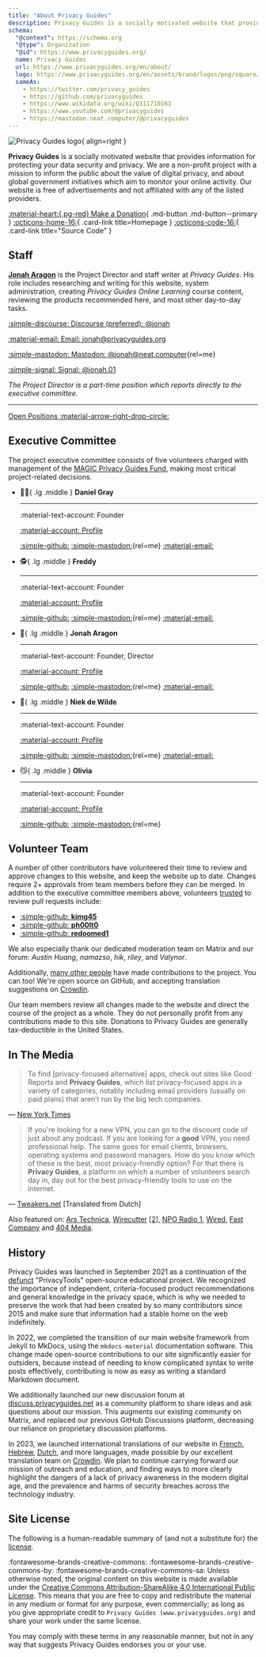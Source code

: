 ```yaml
---
title: "About Privacy Guides"
description: Privacy Guides is a socially motivated website that provides information for protecting your data security and privacy.
schema:
  "@context": https://schema.org
  "@type": Organization
  "@id": https://www.privacyguides.org/
  name: Privacy Guides
  url: https://www.privacyguides.org/en/about/
  logo: https://www.privacyguides.org/en/assets/brand/logos/png/square/pg-yellow.png
  sameAs:
    - https://twitter.com/privacy_guides
    - https://github.com/privacyguides
    - https://www.wikidata.org/wiki/Q111710163
    - https://www.youtube.com/@privacyguides
    - https://mastodon.neat.computer/@privacyguides
---
```

![Privacy Guides logo](assets/brand/logos/png/square/pg-yellow.png){ align=right }

**Privacy Guides** is a socially motivated website that provides information for protecting your data security and privacy. We are a non-profit project with a mission to inform the public about the value of digital privacy, and about global government initiatives which aim to monitor your online activity. Our website is free of advertisements and not affiliated with any of the listed providers.

[:material-heart:{.pg-red} Make a Donation](about/donate.md){ .md-button .md-button--primary }
[:octicons-home-16:](https://www.privacyguides.org){ .card-link title=Homepage }
[:octicons-code-16:](https://github.com/privacyguides/privacyguides.org){ .card-link title="Source Code" }

## Staff

[**Jonah Aragon**](https://www.jonaharagon.com) is the Project Director and staff writer at *Privacy Guides*. His role includes researching and writing for this website, system administration, creating *Privacy Guides Online Learning* course content, reviewing the products recommended here, and most other day-to-day tasks.

<div class="grid" markdown>

[:simple-discourse: Discourse (preferred): @jonah](https://discuss.privacyguides.net/u/jonah)

[:material-email: Email: jonah@privacyguides.org](mailto:jonah@privacyguides.org)

[:simple-mastodon: Mastodon: @jonah@neat.computer](https://mastodon.neat.computer/@jonah "@jonah@neat.computer"){rel=me}

[:simple-signal: Signal: @jonah.01](https://signal.me/#eu/dDtlmTPv09utyEJPwCHq8UYs-AVOPlys8weinr7alfdylK5G-LNIX7GasDNJdV6y)

</div>

*The Project Director is a part-time position which reports directly to the executive committee.*

---

[Open Positions :material-arrow-right-drop-circle:](about/jobs.md)

## Executive Committee
<!-- markdownlint-disable MD030 -->

The project executive committee consists of five volunteers charged with management of the [MAGIC Privacy Guides Fund](https://magicgrants.org/funds/privacy_guides), making most critical project-related decisions.

<div class="grid cards" markdown>

-   :polar_bear:{ .lg .middle } **Daniel Gray**

    ---

    :material-text-account: Founder

    [:material-account: Profile](https://discuss.privacyguides.net/u/dngray)

    [:simple-github:](<https://github.com/dngray> "GitHub")
    [:simple-mastodon:](https://mastodon.social/@dngray "@dngray@mastodon.social"){rel=me}
    [:material-email:](mailto:dngray@privacyguides.org "Email")

-   :detective:{ .lg .middle } **Freddy**

    ---

    :material-text-account: Founder

    [:material-account: Profile](https://discuss.privacyguides.net/u/freddy)

    [:simple-github:](https://github.com/freddy-m "GitHub")
    [:simple-mastodon:](https://social.lol/@freddy "@freddy@social.lol"){rel=me}
    [:material-email:](mailto:freddy@privacyguides.org "Email")

-   :robot:{ .lg .middle } **Jonah Aragon**

    ---

    :material-text-account: Founder, Director

    [:material-account: Profile](https://discuss.privacyguides.net/u/jonah)

    [:simple-github:](https://github.com/jonaharagon "GitHub")
    [:simple-mastodon:](https://mastodon.neat.computer/@jonah "@jonah@neat.computer"){rel=me}
    [:material-email:](mailto:jonah@privacyguides.org "Email")

-   :cactus:{ .lg .middle } **Niek de Wilde**

    ---

    :material-text-account: Founder

    [:material-account: Profile](https://discuss.privacyguides.net/u/Niek-de-Wilde)

    [:simple-github:](https://github.com/blacklight447 "GitHub")
    [:simple-mastodon:](https://mastodon.social/@blacklight447 "@blacklight447@mastodon.social"){rel=me}
    [:material-email:](mailto:niekdewilde@privacyguides.org "Email")

-   :smirk_cat:{ .lg .middle } **Olivia**

    ---

    :material-text-account: Founder

    [:material-account: Profile](https://discuss.privacyguides.net/u/olivia)

    [:simple-github:](https://github.com/hook9 "GitHub")
    [:simple-mastodon:](https://mastodon.neat.computer/@oliviablob "@oliviablob@neat.computer"){rel=me}

</div>

## Volunteer Team

A number of other contributors have volunteered their time to review and approve changes to this website, and keep the website up to date. Changes require 2+ approvals from team members before they can be merged. In addition to the executive committee members above, volunteers [trusted](https://github.com/orgs/privacyguides/people) to review pull requests include:

<div class="grid cards" markdown>

- [:simple-github: **kimg45**](https://github.com/kimg45)
- [:simple-github: **ph00lt0**](https://github.com/ph00lt0)
- [:simple-github: **redoomed1**](https://github.com/redoomed1)

</div>

We also especially thank our dedicated moderation team on Matrix and our forum: *Austin Huang*, *namazso*, *hik*, *riley*, and *Valynor*.

Additionally, [many other people](about/contributors.md) have made contributions to the project. You can too! We're open source on GitHub, and accepting translation suggestions on [Crowdin](https://crowdin.com/project/privacyguides).

Our team members review all changes made to the website and direct the course of the project as a whole. They do not personally profit from any contributions made to this site. Donations to Privacy Guides are generally tax-deductible in the United States.

## In The Media

> To find [privacy-focused alternative] apps, check out sites like Good Reports and **Privacy Guides**, which list privacy-focused apps in a variety of categories, notably including email providers (usually on paid plans) that aren’t run by the big tech companies.

— [New York Times](https://nytimes.com/wirecutter/guides/online-security-social-media-privacy)

> If you're looking for a new VPN, you can go to the discount code of just about any podcast. If you are looking for a **good** VPN, you need professional help. The same goes for email clients, browsers, operating systems and password managers. How do you know which of these is the best, most privacy-friendly option? For that there is **Privacy Guides**, a platform on which a number of volunteers search day in, day out for the best privacy-friendly tools to use on the internet.

— [Tweakers.net](https://tweakers.net/reviews/10568/op-zoek-naar-privacyvriendelijke-tools-niek-de-wilde-van-privacy-guides.html) [Translated from Dutch]

Also featured on: [Ars Technica](https://arstechnica.com/gadgets/2022/02/is-firefox-ok), [Wirecutter](https://nytimes.com/wirecutter/guides/practical-guide-to-securing-windows-pc) [[2](https://nytimes.com/wirecutter/guides/practical-guide-to-securing-your-mac)], [NPO Radio 1](https://nporadio1.nl/nieuws/binnenland/8eaff3a2-8b29-4f63-9b74-36d2b28b1fe1/ooit-online-eens-wat-doms-geplaatst-ga-jezelf-eens-googlen-en-kijk-dan-wat-je-tegenkomt), [Wired](https://wired.com/story/firefox-mozilla-2022), [Fast Company](https://fastcompany.com/91167564/mozilla-wants-you-to-love-firefox-again) and [404 Media](https://404media.co/privacy-service-optery-faces-backlash-after-plan-to-send-openai-user-data).

## History

Privacy Guides was launched in September 2021 as a continuation of the [defunct](about/privacytools.md) "PrivacyTools" open-source educational project. We recognized the importance of independent, criteria-focused product recommendations and general knowledge in the privacy space, which is why we needed to preserve the work that had been created by so many contributors since 2015 and make sure that information had a stable home on the web indefinitely.

In 2022, we completed the transition of our main website framework from Jekyll to MkDocs, using the `mkdocs-material` documentation software. This change made open-source contributions to our site significantly easier for outsiders, because instead of needing to know complicated syntax to write posts effectively, contributing is now as easy as writing a standard Markdown document.

We additionally launched our new discussion forum at [discuss.privacyguides.net](https://discuss.privacyguides.net) as a community platform to share ideas and ask questions about our mission. This augments our existing community on Matrix, and replaced our previous GitHub Discussions platform, decreasing our reliance on proprietary discussion platforms.

In 2023, we launched international translations of our website in [French](https://www.privacyguides.org/fr/), [Hebrew](https://www.privacyguides.org/he/), [Dutch](https://www.privacyguides.org/nl/), and more languages, made possible by our excellent translation team on [Crowdin](https://crowdin.com/project/privacyguides). We plan to continue carrying forward our mission of outreach and education, and finding ways to more clearly highlight the dangers of a lack of privacy awareness in the modern digital age, and the prevalence and harms of security breaches across the technology industry.

## Site License

<div class="admonition danger" markdown>

The following is a human-readable summary of (and not a substitute for) the [license](https://github.com/privacyguides/privacyguides.org/blob/main/README.md#license).

</div>

:fontawesome-brands-creative-commons: :fontawesome-brands-creative-commons-by: :fontawesome-brands-creative-commons-sa: Unless otherwise noted, the original content on this website is made available under the [Creative Commons Attribution-ShareAlike 4.0 International Public License](https://github.com/privacyguides/privacyguides.org/blob/main/LICENSE). This means that you are free to copy and redistribute the material in any medium or format for any purpose, even commercially; as long as you give appropriate credit to `Privacy Guides (www.privacyguides.org)` and share your work under the same license.

You may comply with these terms in any reasonable manner, but not in any way that suggests Privacy Guides endorses you or your use.
